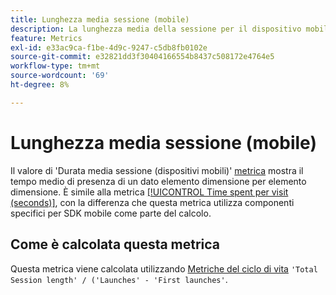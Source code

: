```yaml
---
title: Lunghezza media sessione (mobile)
description: La lunghezza media della sessione per il dispositivo mobile.
feature: Metrics
exl-id: e33ac9ca-f1be-4d9c-9247-c5db8fb0102e
source-git-commit: e32821dd3f30404166554b8437c508172e4764e5
workflow-type: tm+mt
source-wordcount: '69'
ht-degree: 8%

---
```


# Lunghezza media sessione (mobile)

Il valore di &#39;Durata media sessione (dispositivi mobili)&#39; [metrica](overview.md) mostra il tempo medio di presenza di un dato elemento dimensione per elemento dimensione. È simile alla metrica [[!UICONTROL Time spent per visit (seconds)]](time-spent-per-visit.md), con la differenza che questa metrica utilizza componenti specifici per SDK mobile come parte del calcolo.

## Come è calcolata questa metrica

Questa metrica viene calcolata utilizzando [Metriche del ciclo di vita](https://developer.adobe.com/client-sdks/documentation/mobile-core/lifecycle/metrics/) `'Total Session length' / ('Launches' - 'First launches'`.
